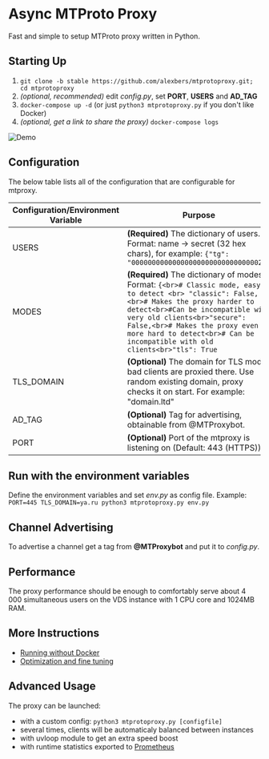 # Async MTProto Proxy

Fast and simple to setup MTProto proxy written in Python.

## Starting Up

1. `git clone -b stable https://github.com/alexbers/mtprotoproxy.git; cd mtprotoproxy`
2. _(optional, recommended)_ edit _config.py_, set **PORT**, **USERS** and **AD_TAG**
3. `docker-compose up -d` (or just `python3 mtprotoproxy.py` if you don't like Docker)
4. _(optional, get a link to share the proxy)_ `docker-compose logs`

![Demo](https://alexbers.com/mtprotoproxy/install_demo_v2.gif)

## Configuration

The below table lists all of the configuration that are configurable for mtproxy.

| Configuration/Environment Variable | Purpose                                                                                                                                                                                                                                                                                                                     |
| ---------------------------------- | --------------------------------------------------------------------------------------------------------------------------------------------------------------------------------------------------------------------------------------------------------------------------------------------------------------------------- |
| USERS                              | **(Required)** The dictionary of users. Format: name -> secret (32 hex chars), for example: `{"tg": "00000000000000000000000000000002"}`                                                                                                                                                                                    |
| MODES                              | **(Required)** The dictionary of modes. Format: `{<br># Classic mode, easy to detect <br> "classic": False,<br># Makes the proxy harder to detect<br>#Can be incompatible with very old clients<br>"secure": False,<br># Makes the proxy even more hard to detect<br># Can be incompatible with old clients<br>"tls": True` |
| TLS_DOMAIN                         | **(Optional)** The domain for TLS mode, bad clients are proxied there. Use random existing domain, proxy checks it on start. For example: "domain.ltd"                                                                                                                                                                      |
| AD_TAG                             | **(Optional)** Tag for advertising, obtainable from @MTProxybot.                                                                                                                                                                                                                                                            |
| PORT                               | **(Optional)** Port of the mtproxy is listening on (Default: 443 (HTTPS)).                                                                                                                                                                                                                                                  |

## Run with the environment variables

Define the environment variables and set _env.py_ as config file. Example: `PORT=445 TLS_DOMAIN=ya.ru python3 mtprotoproxy.py env.py`

## Channel Advertising

To advertise a channel get a tag from **@MTProxybot** and put it to _config.py_.

## Performance

The proxy performance should be enough to comfortably serve about 4 000 simultaneous users on
the VDS instance with 1 CPU core and 1024MB RAM.

## More Instructions

- [Running without Docker](https://github.com/alexbers/mtprotoproxy/wiki/Running-Without-Docker)
- [Optimization and fine tuning](https://github.com/alexbers/mtprotoproxy/wiki/Optimization-and-Fine-Tuning)

## Advanced Usage

The proxy can be launched:

- with a custom config: `python3 mtprotoproxy.py [configfile]`
- several times, clients will be automaticaly balanced between instances
- with uvloop module to get an extra speed boost
- with runtime statistics exported to [Prometheus](https://prometheus.io/)

```

```
